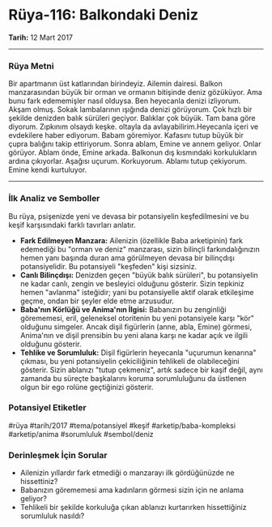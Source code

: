 # Rüya-116: Balkondaki Deniz
**Tarih:** 12 Mart 2017

---
### Rüya Metni

Bir apartmanın üst katlarından birindeyiz. Ailemin dairesi. Balkon manzarasından büyük bir orman ve ormanın bitişinde deniz gözüküyor. Ama bunu fark edememişler nasıl olduysa. Ben heyecanla denizi izliyorum. Akşam olmuş. Sokak lambalarının ışığında denizi görüyorum. Çok hızlı bir şekilde denizden balık sürüleri geçiyor. Balıklar çok büyük. Tam bana göre diyorum. Zıpkınım olsaydı keşke. oltayla da avlayabilirim.Heyecanla içeri ve evdekilere haber ediyorum. Babam göremiyor. Kafasını tutup büyük bir çupra balığını takip ettiriyorum. Sonra ablam, Emine ve annem geliyor. Onlar görüyor. Ablam önde, Emine arkada. Balkonun dış kısmındaki korkulukların ardına çıkıyorlar. Aşağısı uçurum. Korkuyorum. Ablamı tutup çekiyorum. Emine kendi kurtuluyor.

---
### İlk Analiz ve Semboller

Bu rüya, psişenizde yeni ve devasa bir potansiyelin keşfedilmesini ve bu keşif karşısındaki farklı tavırları anlatır.

* **Fark Edilmeyen Manzara:** Ailenizin (özellikle Baba arketipinin) fark edemediği bu "orman ve deniz" manzarası, sizin bilinçli farkındalığınızın hemen yanı başında duran ama görülmeyen devasa bir bilinçdışı potansiyelidir. Bu potansiyeli "keşfeden" kişi sizsiniz.
* **Canlı Bilinçdışı:** Denizden geçen "büyük balık sürüleri", bu potansiyelin ne kadar canlı, zengin ve besleyici olduğunu gösterir. Sizin tepkiniz hemen "avlanma" isteğidir; yani bu potansiyelle aktif olarak etkileşime geçme, ondan bir şeyler elde etme arzusudur.
* **Baba'nın Körlüğü ve Anima'nın İlgisi:** Babanızın bu zenginliği görememesi, eril, geleneksel otoritenin bu yeni potansiyele karşı "kör" olduğunu simgeler. Ancak dişil figürlerin (anne, abla, Emine) görmesi, Anima'nın ve dişil prensibin bu yeni alana karşı ne kadar açık ve ilgili olduğunu gösterir.
* **Tehlike ve Sorumluluk:** Dişil figürlerin heyecanla "uçurumun kenarına" çıkması, bu yeni potansiyelin çekiciliğinin tehlikeli de olabileceğini gösterir. Sizin ablanızı "tutup çekmeniz", artık sadece bir kaşif değil, aynı zamanda bu süreçte başkalarını koruma sorumluluğunu da üstlenen olgun bir ego rolüne geçtiğinizi gösterir.

### Potansiyel Etiketler
#rüya #tarih/2017 #tema/potansiyel #keşif #arketip/baba-kompleksi #arketip/anima #sorumluluk #sembol/deniz

### Derinleşmek İçin Sorular
* Ailenizin yıllardır fark etmediği o manzarayı ilk gördüğünüzde ne hissettiniz?
* Babanızın görememesi ama kadınların görmesi sizin için ne anlama geliyor?
* Tehlikeli bir şekilde korkuluğa çıkan ablanızı kurtarırken hissettiğiniz sorumluluk nasıldı?